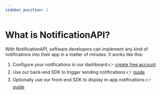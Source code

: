 ```yaml
---
sidebar_position: 1
---
```


# What is NotificationAPI?

With NotificationAPI, software developers can implement any kind of notifications into their app in a matter of minutes. It works like this:

1. Configure your notifications in our dashboard 👉 [create free account](https://app.notificationapi.com)
2. Use our back-end SDK to trigger sending notifications 👉 [guide](quick-start/send-a-notification)
3. Optionally use our front-end SDK to display in-app notifications 👉 [guide](quick-start/display-inapp-notifications)
